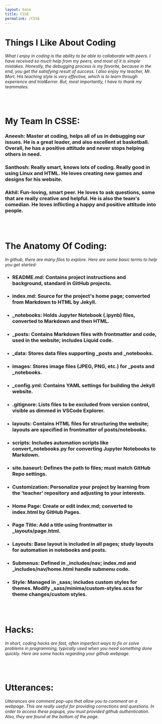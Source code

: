 ```yaml
---
layout: base
title: CSSE
permalink: /CSSE
---
```


# Things I Like About Coding
*What I enjoy in coding is the ability to be able to collaborate with peers. I have received so much help from my peers, and most of it is simple mistakes. Honestly, the debugging process is my favorite, because in the end, you get the satisfying result of success. I also enjoy my teacher, Mr. Mort. His teaching style is very effective, which is to learn through experience and trial&error. But, most importantly, I have to thank my teammates.*

<br></br>

# My Team In CSSE:
### Aneesh: Master at coding, helps all of us in debugging our issues. He is a great leader, and also excellent at basketball. Overall, he has a positive attitude and never stops helping others in need. 
### Santhosh: Really smart, knows lots of coding. Really good in using Linux and HTML. He loves creating new games and designs for his website. 
### Akhil: Fun-loving, smart peer. He loves to ask questions, some that are really creative and helpful. He is also the team's comedian. He loves inflicting a happy and positive attitude into people. 

<br></br>

# The Anatomy Of Coding:
*In github, there are many files to explore. Here are some basic terms to help you get started:*
- ### README.md: Contains project instructions and background, standard in GitHub projects.
- ### index.md: Source for the project's home page; converted from Markdown to HTML by Jekyll.
- ### _notebooks: Holds Jupyter Notebook (.ipynb) files, converted to Markdown and then HTML.
- ### _posts: Contains Markdown files with frontmatter and code, used in the website; includes Liquid code.
- ### _data: Stores data files supporting _posts and _notebooks.
- ### images: Stores image files (JPEG, PNG, etc.) for _posts and _notebooks.
- ### _config.yml: Contains YAML settings for building the Jekyll website.
- ### .gitignore: Lists files to be excluded from version control, visible as dimmed in VSCode Explorer.
- ### layouts: Contains HTML files for structuring the website; layouts are specified in frontmatter of posts/notebooks.
- ### scripts: Includes automation scripts like convert_notebooks.py for converting Jupyter Notebooks to Markdown.
- ### site.baseurl: Defines the path to files; must match GitHub Repo settings.
- ### Customization: Personalize your project by learning from the 'teacher' repository and adjusting to your interests.
- ### Home Page: Create or edit index.md; converted to index.html by GitHub Pages.
- ### Page Title: Add a title using frontmatter in _layouts/page.html.
- ### Layouts: Base layout is included in all pages; study layouts for automation in notebooks and posts.
- ### Submenus: Defined in _includes/nav; index.md and _includes/nav/home.html handle submenu code.
- ### Style: Managed in _sass; includes custom styles for themes. Modify _sass/minima/custom-styles.scss for theme     changes/custom styles.

<br></br>

# Hacks: 
*In short, coding hacks are fast, often imperfect ways to fix or solve problems in programming, typically used when you need something done quickly. Here are some hacks regarding your github webpage.*

<br></br>

# Utterances:
*Utterances are comment pop-ups that allow you to comment on a webpage. This are really useful for providing corrections and questions. In order to access these popups, you must provided github authentication. Also, they are found at the bottom of the page.*


<!-- from https://github.com/utterance/utterances -->
<script src="https://utteranc.es/client.js"
        repo="{{ site.github_username }}/{{ site.github_repo | default: site.baseurl | remove: "/" }}"
        issue-term="title"
        label="blogpost-comment"
        theme="github-light"
        crossorigin="anonymous"
        async>
</script>



